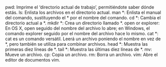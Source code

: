 pwd: Imprime el ‘directorio actual de trabajo’, permitiéndote saber dónde estás.
ls: Enlista los archivos en el directorio actual.
man *: Enlista el manual del comando, sustituyendo el * por el nombre del comando.
cd *: Cambia el directorio actual a *.
mkdir *: Crea un directorio llamado *.
open or explorer: En OS X, open seguido del nombre del archivo lo abre; en Windows, el comando explorer seguido por el nombre del archivo hace lo mismo.
cat *: cat es un comando versátil. Leerá un archivo poniendo el nombre en vez de *, pero también se utiliza para combinar archivos.
head *: Muestra las primeras diez líneas de *.
tail *: Muestra las últimas diez líneas de *.
mv: Mueve un archivo.
cp: Copia un archivo.
rm: Borra un archivo.
vim: Abre el editor de documentos vim.
